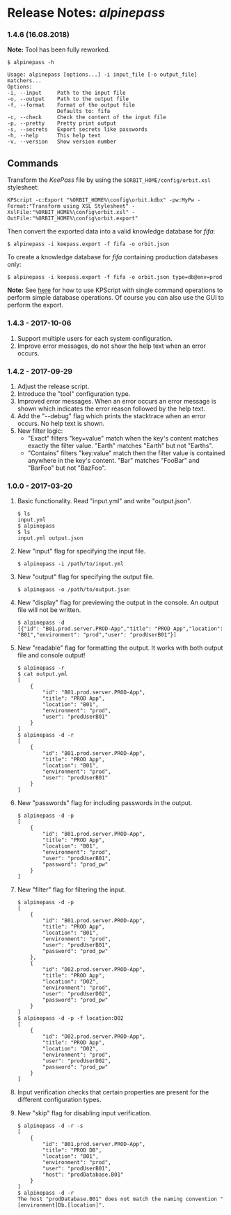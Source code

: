 # Release Notes: _alpinepass_

### 1.4.6 (16.08.2018)

__Note:__ Tool has been fully reworked.

    $ alpinepass -h

    Usage: alpinepass [options...] -i input_file [-o output_file] matchers...
    Options:
    -i, --input     Path to the input file
    -o, --output    Path to the output file
    -f, --format    Format of the output file
                    Defaults to: fifa
    -c, --check     Check the content of the input file
    -p, --pretty    Pretty print output
    -s, --secrets   Export secrets like passwords
    -h, --help      This help text
    -v, --version   Show version number

## Commands

Transform the _KeePass_ file by using the `$ORBIT_HOME/config/orbit.xsl` stylesheet:

    KPScript -c:Export "%ORBIT_HOME%\config\orbit.kdbx" -pw:MyPw -Format:"Transform using XSL Stylesheet" -XslFile:"%ORBIT_HOME%\config\orbit.xsl" -OutFile:"%ORBIT_HOME%\config\orbit.export"

Then convert the exported data into a valid knowledge database for _fifa_:

    $ alpinepass -i keepass.export -f fifa -o orbit.json

To create a knowledge database for _fifa_ containing production databases only:

    $ alpinepass -i keepass.export -f fifa -o orbit.json type=db@env=prod

__Note:__ See [here](https://keepass.info/help/v2_dev/scr_sc_index.html#export) for how to use KPScript with single command operations to perform simple database operations. Of course you can also use the GUI to perform the export.

### 1.4.3 - 2017-10-06

1. Support multiple users for each system configuration.
2. Improve error messages, do not show the help text when an error occurs.

### 1.4.2 - 2017-09-29

1. Adjust the release script.
2. Introduce the "tool" configuration type.
3. Improved error messages. When an error occurs an error message is shown which indicates the error reason followed by the help text.
4. Add the "--debug" flag which prints the stacktrace when an error occurs. No help text is shown.
5. New filter logic:
    * "Exact" filters "key=value" match when the key's content matches exactly the filter value. "Earth" matches "Earth" but not "Earths".
    * "Contains" filters "key:value" match then the filter value is contained anywhere in the key's content. "Bar" matches "FooBar" and "BarFoo" but not "BazFoo".

### 1.0.0 - 2017-03-20

1. Basic functionality. Read "input.yml" and write "output.json".
    ```
	$ ls
	input.yml
	$ alpinepass
	$ ls
	input.yml output.json
    ```

2. New "input" flag for specifying the input file.
    ```
	$ alpinepass -i /path/to/input.yml
    ```

3. New "output" flag for specifying the output file.
    ```
	$ alpinepass -o /path/to/output.json
    ```

4. New "display" flag for previewing the output in the console. An output file will not be written.
    ```
	$ alpinepass -d
	[{"id": "B01.prod.server.PROD-App","title": "PROD App","location": "B01","environment": "prod","user": "prodUserB01"}]
    ```

5. New "readable" flag for formatting the output. It works with both output file and console output!
    ```
	$ alpinepass -r
	$ cat output.yml
    [
        {
            "id": "B01.prod.server.PROD-App",
            "title": "PROD App",
            "location": "B01",
            "environment": "prod",
            "user": "prodUserB01"
        }
	]
	$ alpinepass -d -r
    [
        {
            "id": "B01.prod.server.PROD-App",
            "title": "PROD App",
            "location": "B01",
            "environment": "prod",
            "user": "prodUserB01"
        }
    ]
    ```

6. New "passwords" flag for including passwords in the output.
    ```
	$ alpinepass -d -p
	[
        {
            "id": "B01.prod.server.PROD-App",
            "title": "PROD App",
            "location": "B01",
            "environment": "prod",
            "user": "prodUserB01",
			"password": "prod_pw"
        }
	]
	```

7. New "filter" flag for filtering the input.
    ```
	$ alpinepass -d -p
	[
        {
            "id": "B01.prod.server.PROD-App",
            "title": "PROD App",
            "location": "B01",
            "environment": "prod",
            "user": "prodUserB01",
			"password": "prod_pw"
        },
		{
            "id": "D02.prod.server.PROD-App",
            "title": "PROD App",
            "location": "D02",
            "environment": "prod",
            "user": "prodUserD02",
			"password": "prod_pw"
        }
	]
	$ alpinepass -d -p -f location:D02
	[
		{
            "id": "D02.prod.server.PROD-App",
            "title": "PROD App",
            "location": "D02",
            "environment": "prod",
            "user": "prodUserD02",
			"password": "prod_pw"
        }
	]
	```

8. Input verification checks that certain properties are present for the different configuration types.

9. New "skip" flag for disabling input verification.
    ```
	$ alpinepass -d -r -s
    [
        {
            "id": "B01.prod.server.PROD-App",
            "title": "PROD DB",
            "location": "B01",
            "environment": "prod",
            "user": "prodUserB01",
			"host": "prodDatabase.B01"
        }
    ]
	$ alpinepass -d -r
    The host "prodDatabase.B01" does not match the naming convention "[environment]Db.[location]".
	```
